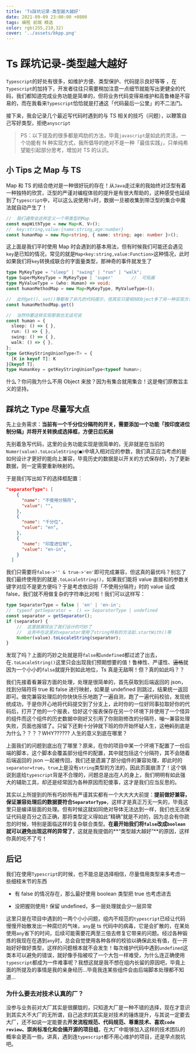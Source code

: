 ```yaml
---
title: 'Ts踩坑记录-类型越大越好'
date: 2021-09-09 23:00:00 +0800
tags: 编程 前端 精选
color: rgb(255,210,32)
cover: '../assets/bkpp.png'
---
```


# Ts 踩坑记录-类型越大越好

`Typescript`的好处有很多，如维护方便、类型保护、代码提示良好等等 ，在`Typescript`的加持下，开发者往往只需要稍加注意一点细节就能写出更健全的代码，我们都知道完成业务功能是简单的，但将业务代码变得易维护和高鲁棒是不容易的，而在我看来`Typescript`恰恰就是打通这「代码最后一公里」的不二法门。

接下来，我会记录几个最近写代码时遇到的与 TS 相关的技巧（问题），以鞭策自己写好类型，拒绝`anyscript`

> PS：以下提及的很多都是鸡肋的方法，毕竟`javascript`是如此的灵活，一个功能有 N 种实现方式，我所倡导的绝对不是一种「最佳实践」，只单纯希望能引起部分思考，增加对 TS 的认识。

## 小 Tips 之 Map 与 TS

Map 和 TS 的结合绝对是一种很好玩的存在！从`Java`走过来的我始终对泛型有着一种独特的欣赏，泛型的严谨对编程体验的提升是有很大帮助的，这种感受也延续到了`typescript`中，可以这么说使用`Ts`时，数据一旦被收集到带泛型的集合中魔法就自动产生了！

```typescript
//	我们通常会这样定义一个带类型的Map
const mapWithType = new Map<K, V>();
//	key:string,value:{name:string,age:number}
const humanMap = new Map<string, { name: string; age: number }>();
```

这上面是我们平时使用 Map 时会遇到的基本用法，但有时候我们可能还会遇见`key`是已知的情况，常见的就是`Map<key:string,value:Function>`这种情况，此时如果我们将`key`转换成联合的字面量类型，那神奇的事件就发生了

```typescript
type MyKeyType = "sleep" | "swing" | "run" | "walk";
type SuperMyKeyType = MyKeyType | 'super'		//	可拓展
type MyValueType = (who: Human) => void;
const humanMethodMap = new Map<MyKeyType, MyValueType>();

//	此时get()、set()等都有了非凡的代码提示，但其实只是相较Object多了另一种实现方式
const humanMethodMap.get()

//	当然你要这样实现那我也无话可说
const human = {
  sleep: () => { },
  run: () => { },
  swing: () => { },
  walk: () => { },
};
type GetKeyStringUnionType<T> = {
  [K in keyof T]: K
}[keyof T];
type HumanKey = getKeyStringUnionType<typeof human>;
```

什么？你问我为什么不用 Object 来放？因为有集合就用集合！这是俺们原教旨主义的坚持。

## 踩坑之 Type 尽量写大点

先上业务需求：**当前有一个千分位分隔符的开关，需要添加一个功能「按印度进位制分隔」并将开关转换成选择框，方便日后拓展**

先别着急写代码，这里的业务功能实现是很简单的，无非就是在当前的`Numer(value).toLocaleString(■)`中填入相对应的参数，我们真正应当考虑的是如何设计才更好的能向上兼容，毕竟历史的数据是以开关的方式保存的，为了更新数据，则一定需要重新映射的。

于是我们写出如下的选择框配置：

```json
"separatorType": [
    {
      "name": "不使用分隔符",
      "value": "",
    },
    {
      "name": "千分位",
      "value": "en",
    },
    {
      "name": "印度进位制",
      "value": "en-in",
    }
  ]
```

我们只需要将`false->'' & true->'en'`即可完成兼容，但这真的最优吗？别忘了我们最终使用到的就是`.toLocaleString()`，如果我们能将 value 直接和的参数关键字对应不是更方便吗？于是考虑依旧将「不使用分隔符」时的 value 设成 false，我们就不用做复杂的字符串比对啦！我们可以这样写：

```typescript
type SeparatorType = false | 'en' | 'en-in';
//	typeof getSeparator =  () => SeparatorType | undefined
const separator = getSeparator();
if (separator) {
	//	这里就展现出了我们设计的巧妙了
	//	业务中在这里对separator使用了string特有的方法如.startWith()等
	Number(value).toLocaleString(separator);
}
```

发现了吗？上面的巧妙之处就是将`false`和`undefined`都过滤了出去，在`.toLocaleString()`这里只会出现我们预期想要的值！鲁棒性、严谨性、~~逼格~~就因为一个小小的`false`就提升到如此地位，Ts 真是无敌啊！但？真的如此吗？？

我们先接着看兼容方面的处理，处理是很简单的，首先获取到后端返回的 json，找到分隔符将 true 和 false 进行映射，如果是 undefined 则跳过，结果统一返回即可。做完兼容处理后的你快快乐乐地跑了一遍自测，跑了一遍代码校验，发现统统成功，于是你开心地将代码提交到了分支上，此时你的一位好同事拉取好你的代码后，打开了他的一个报表，恰好这个报表保存在另一个环境下并使用了一个怪异的组件而这个组件的历史数据中刚好又引用了你刚刚修改的分隔符，嘣～兼容处理失败，页面也报错了。只留下还剩十分钟就下班的你开始怀疑人生，这~~他妈~~到底是为什么？？？？WHY?????? 人生的意义到底在哪里？

上面我们的问题到底出在了哪里？原来，在你的项目中某一个环境下配置了一份后端的脚本，这个脚本会覆盖部分组件的配置，其中就包括这个分隔符，其不会随着后端返回的 json 一起被传回，我们还是遗漏了部分组件的兼容处理，即此时的`separator=true`，`true`上是没有`string`类型的方法的，因此页面崩溃了！这个锅说到底给`typescript`背是不合理的，问题总是出在人的身上，我们明明有如此强大的辅助工具，却还是经常因为各种原因而犯傻事，这才是我们应当反思的。

其实以上所提到的所有巧妙所有严谨其实都有一个大大大大前提：**提前做好兼容，保证兼容处理后的数据要符合`SeparatorType`**，这样才是真正万无一失的，毕竟这里只是编译层面的处理。但有时候这就如同绝对导体无法达到一样，我们也无法保证代码是百分之百正确，那将类型定义得如此“精确”就是不对的，因为总会有你疏忽的时候，特别是面临这样的复杂联合类型。**在最开始我们将`false`改成`boolean`就可以避免出现这样的异常了**，这就是我提倡的**“类型越大越好”**的原因，这样你真的吃不了亏！

## 后记

我们在使用`Typescript`的时候，也不能总是选择相信，尽量借用类型来多考虑一些细枝末节的东西

- 有 false 的情况存在，那么最好使用 boolean 类型把 true 也考虑进去

- 没把握则使用`?` 保留 undefined，多一层处理就会少一层异常

这里只是在项目中遇到的一两个小小问题，组内不规范的`typescript`已经让代码慢慢开始散发出一种腐烂的气味，`any`是 ts 代码中的病毒，它是会扩散的，在某处使用`any`省下的时间，后续可能需要花两至三倍去修复它带来的问题。经过各种锻炼的我现在在遇到`any`时，总会自觉使用各种各样的校验以确保此处有值，在一开始好好做好类型，这样的问题根本就不会发生！每次维护代码中遇到`undefined`这类本可以避免的错误，就好像手指被咬了一个大包一样难受，为什么连正确使用`typescript`都成为一件难事呢？我想这就是我不想在组内长留的原因吧，毕竟上面的所提及的事情是我的亲身经历...毕竟我连某些组件会由后端脚本处理都不知道...

### 为什么要去对技术认真的厂？

没参与业务前对大厂其实是很朦胧的，只知道大厂是一种不错的选择，现在才意识到其实大不大厂的无所谓，自己追求的其实是对技术的锤炼提升，与其说一定要去大厂，还不如说一定能要去**开发流程规范、代码规范、尊重技术、喜欢`code review`、崇尚标准化和会搞开源的项目组**，在大厂中能够加入这样的技术团队的概率会更高一些。讲真，遇到连`typescript`都不用心维护的项目，还是早点脱坑吧。
